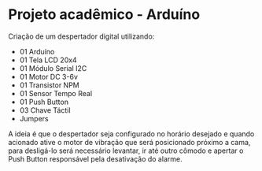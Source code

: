 # Projeto acadêmico - Arduíno

Criação de um despertador digital utilizando:
- 01 Arduíno
- 01 Tela LCD 20x4
- 01 Módulo Serial I2C
- 01 Motor DC 3-6v
- 01 Transistor NPM
- 01 Sensor Tempo Real
- 01 Push Button
- 03 Chave Táctil
- Jumpers

A ideia é que o despertador seja configurado no horário desejado e quando acionado ative o motor de vibração que será posicionado próximo a cama, para desligá-lo será necessário levantar, ir até outro cômodo e apertar o Push Button responsável pela desativação do alarme.
